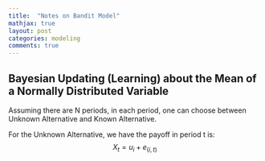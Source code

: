 ```yaml
---
title:  "Notes on Bandit Model"
mathjax: true
layout: post
categories: modeling
comments: true
---
```



## Bayesian Updating (Learning) about the Mean of a Normally Distributed Variable

Assuming there are N periods, in each period, one can choose between Unknown Alternative and Known Alternative.

For the Unknown Alternative, we have the payoff in period t is:
$$ X_t = u_i + e_(i, t)$$

